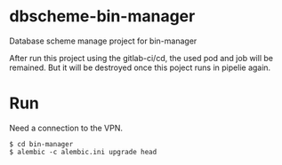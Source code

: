 # dbscheme-bin-manager

Database scheme manage project for bin-manager

After run this project using the gitlab-ci/cd, the used pod and job will be remained. But it will be destroyed once this poject runs in pipelie again.

# Run
Need a connection to the VPN.

```
$ cd bin-manager
$ alembic -c alembic.ini upgrade head
```

